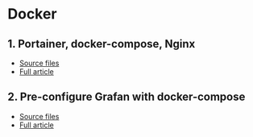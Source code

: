 # Docker

## 1. Portainer, docker-compose, Nginx

- [Source files](1-portainer-docker-compose-nginx/)
- [Full article](http://www.jeckel.fr/2017/12/portainer-nginx-et-docker-compose/)

## 2. Pre-configure Grafan with docker-compose

- [Source files](2-pre-configure-grafana/)
- [Full article](http://www.jeckel.fr)
